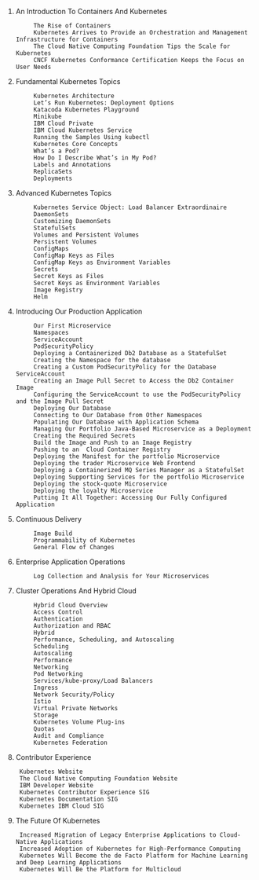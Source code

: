 1. An Introduction To Containers And Kubernetes
              
            The Rise of Containers
            Kubernetes Arrives to Provide an Orchestration and Management Infrastructure for Containers
            The Cloud Native Computing Foundation Tips the Scale for Kubernetes
            CNCF Kubernetes Conformance Certification Keeps the Focus on User Needs


2. Fundamental Kubernetes Topics
              
            Kubernetes Architecture
            Let’s Run Kubernetes: Deployment Options
            Katacoda Kubernetes Playground
            Minikube
            IBM Cloud Private
            IBM Cloud Kubernetes Service
            Running the Samples Using kubectl
            Kubernetes Core Concepts
            What’s a Pod?
            How Do I Describe What’s in My Pod?
            Labels and Annotations
            ReplicaSets
            Deployments

3. Advanced Kubernetes Topics
              
            Kubernetes Service Object: Load Balancer Extraordinaire
            DaemonSets
            Customizing DaemonSets
            StatefulSets
            Volumes and Persistent Volumes
            Persistent Volumes
            ConfigMaps
            ConfigMap Keys as Files
            ConfigMap Keys as Environment Variables
            Secrets
            Secret Keys as Files
            Secret Keys as Environment Variables
            Image Registry
            Helm

4. Introducing Our Production Application
              

            Our First Microservice
            Namespaces
            ServiceAccount
            PodSecurityPolicy
            Deploying a Containerized Db2 Database as a StatefulSet
            Creating the Namespace for the database
            Creating a Custom PodSecurityPolicy for the Database ServiceAccount
            Creating an Image Pull Secret to Access the Db2 Container Image
            Configuring the ServiceAccount to use the PodSecurityPolicy and the Image Pull Secret
            Deploying Our Database
            Connecting to Our Database from Other Namespaces
            Populating Our Database with Application Schema
            Managing Our Portfolio Java-Based Microservice as a Deployment
            Creating the Required Secrets
            Build the Image and Push to an Image Registry
            Pushing to an  Cloud Container Registry
            Deploying the Manifest for the portfolio Microservice
            Deploying the trader Microservice Web Frontend
            Deploying a Containerized MQ Series Manager as a StatefulSet
            Deploying Supporting Services for the portfolio Microservice
            Deploying the stock-quote Microservice
            Deploying the loyalty Microservice
            Putting It All Together: Accessing Our Fully Configured Application

5. Continuous Delivery
              
            Image Build
            Programmability of Kubernetes
            General Flow of Changes


6. Enterprise Application Operations
             
            Log Collection and Analysis for Your Microservices

7. Cluster Operations And Hybrid Cloud
              
            Hybrid Cloud Overview
            Access Control
            Authentication
            Authorization and RBAC
            Hybrid
            Performance, Scheduling, and Autoscaling
            Scheduling
            Autoscaling
            Performance
            Networking
            Pod Networking
            Services/kube-proxy/Load Balancers
            Ingress
            Network Security/Policy
            Istio
            Virtual Private Networks
            Storage
            Kubernetes Volume Plug-ins
            Quotas
            Audit and Compliance
            Kubernetes Federation


8. Contributor Experience
              
        Kubernetes Website
        The Cloud Native Computing Foundation Website
        IBM Developer Website
        Kubernetes Contributor Experience SIG
        Kubernetes Documentation SIG
        Kubernetes IBM Cloud SIG

9. The Future Of Kubernetes
              
        Increased Migration of Legacy Enterprise Applications to Cloud-Native Applications
        Increased Adoption of Kubernetes for High-Performance Computing
        Kubernetes Will Become the de Facto Platform for Machine Learning and Deep Learning Applications
        Kubernetes Will Be the Platform for Multicloud